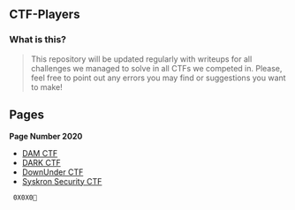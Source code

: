 ## CTF-Players


### What is this?

> This repository will be updated regularly with writeups for all challenges we managed to solve in all CTFs we competed in.
Please, feel free to point out any errors you may find or suggestions you want to make!


## Pages

**Page Number 2020**

  * [DAM CTF](DAMCTF)
  * [DARK CTF](DARKCTF)
  * [DownUnder CTF](DownUnderCTF)
  * [Syskron Security CTF]()
  
``` 0X0X0💛```
